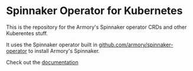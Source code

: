 # Spinnaker Operator for Kubernetes

This is the repository for the Armory's Spinnaker operator CRDs and other Kuberentes stuff. 

It uses the Spinnaker operator built in [github.com/armory/spinnaker-operator](https://github.com/armory/spinnaker-operator) to install Armory's Spinnaker.

Check out the [documentation](https://docs.armory.io/spinnaker/operator/)

